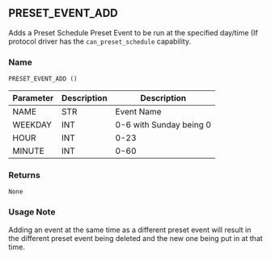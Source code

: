 ## PRESET\_EVENT\_ADD

Adds a Preset Schedule Preset Event to be run at the specified day/time (If protocol driver has the `can_preset_schedule` capability.


### Name

`PRESET_EVENT_ADD ()`


| Parameter | Description | Description             |
| --------- | ----------- | ----------------------- |
| NAME      | STR         | Event Name              |
| WEEKDAY   | INT         | 0-6 with Sunday being 0 |
| HOUR      | INT         | 0-23                    |
| MINUTE    | INT         | 0-60                    |


### Returns

`None`


### Usage Note

Adding an event at the same time as a different preset event will result in the different preset event being deleted and the new one being put in at that time.
